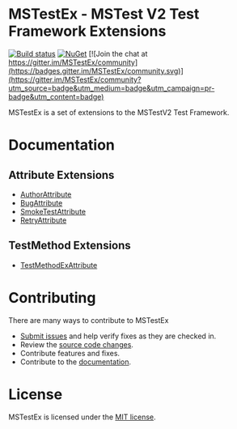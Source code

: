 # MSTestEx - MSTest V2 Test Framework Extensions
[![Build status](https://pvlakshm.visualstudio.com/MSTestEx/_apis/build/status/MSTestEx-.NET%20Desktop-CI)](https://pvlakshm.visualstudio.com/MSTestEx/_build/latest?definitionId=95)
[![NuGet](https://img.shields.io/nuget/vpre/MSTestEx.svg?style=flat)](https://www.nuget.org/packages?q=mstestex) [![Join the chat at https://gitter.im/MSTestEx/community](https://badges.gitter.im/MSTestEx/community.svg)](https://gitter.im/MSTestEx/community?utm_source=badge&utm_medium=badge&utm_campaign=pr-badge&utm_content=badge)

MSTestEx is a set of extensions to the MSTestV2 Test Framework.

# Documentation
## Attribute Extensions
 - [AuthorAttribute](docs/AttributeEx/AuthorAttribute.md)
 - [BugAttribute](docs/AttributeEx/BugAttribute.md)
 - [SmokeTestAttribute](docs/AttributeEx/SmokeTestAttribute.md)
 - [RetryAttribute](docs/AttributeEx/RetryAttribute.md)

## TestMethod Extensions
 - [TestMethodExAttribute](docs/TestMethodEx/TestMethodExAttribute.md)

# Contributing
There are many ways to contribute to MSTestEx
- [Submit issues](https://github.com/pvlakshm/MSTestEx/issues) and help verify fixes as they are checked in.
- Review the [source code changes](https://github.com/pvlakshm/MSTestEx/pulls).
- Contribute features and fixes.
- Contribute to the [documentation](./docs).

# License
MSTestEx is licensed under the [MIT license](./LICENSE).